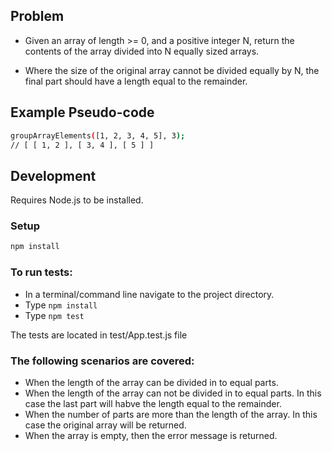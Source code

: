 ## Problem

* Given an array of length >= 0, and a positive integer N, return the contents of the array divided into N
equally sized arrays.

* Where the size of the original array cannot be divided equally by N, the final part should have a length equal to the remainder.
## Example Pseudo-code
```bash
groupArrayElements([1, 2, 3, 4, 5], 3);
// [ [ 1, 2 ], [ 3, 4 ], [ 5 ] ]
```
## Development

Requires Node.js to be installed.

### Setup

```bash
npm install
```
### To run tests:

* In a terminal/command line navigate to the project directory.
* Type `npm install`
* Type `npm test`

The tests are located in test/App.test.js file
### The following scenarios are covered:
* When the length of the array can be divided in to equal parts.
* When the length of the array can not be divided in to equal parts. In this case the last part will habve the length equal to the remainder.
* When the number of parts are more than the length of the array. In this case the original array will be returned.
* When the array is empty, then the error message is returned.



